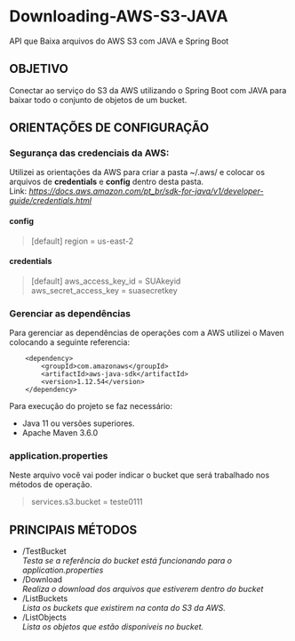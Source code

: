 # Downloading-AWS-S3-JAVA
API que Baixa arquivos do AWS S3 com JAVA e Spring Boot

## OBJETIVO
Conectar ao serviço do S3 da AWS utilizando o Spring Boot com JAVA para baixar  todo o conjunto de objetos de um bucket.

## ORIENTAÇÕES DE CONFIGURAÇÃO

### Segurança das credenciais da AWS:

Utilizei as orientações da AWS para criar a pasta ~/.aws/ e colocar os arquivos de **credentials** e  **config** dentro desta pasta. <br />
Link: _https://docs.aws.amazon.com/pt_br/sdk-for-java/v1/developer-guide/credentials.html_

#### config

> [default]
> region = us-east-2

#### credentials

> [default]
> aws_access_key_id = SUAkeyid <br/>
> aws_secret_access_key =  suasecretkey

### Gerenciar as dependências
Para gerenciar as dependências de operações com a AWS utilizei o Maven colocando a seguinte referencia:

		<dependency>
			<groupId>com.amazonaws</groupId>
			<artifactId>aws-java-sdk</artifactId>
			<version>1.12.54</version>
		</dependency>

Para execução do projeto se faz necessário:

* Java 11 ou versões superiores.
* Apache Maven 3.6.0

### application.properties
Neste arquivo você vai poder indicar o bucket que será trabalhado nos métodos de operação.

> services.s3.bucket = teste0111

## PRINCIPAIS MÉTODOS

- /TestBucket <br />
_Testa se a referência do bucket está funcionando para o application.properties_
- /Download <br />
_Realiza o download dos arquivos que estiverem dentro do bucket_
- /ListBuckets <br />
_Lista os buckets que existirem na conta do S3 da AWS._
- /ListObjects <br />
_Lista os objetos que estão disponíveis no bucket._
